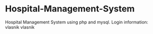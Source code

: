 # Hospital-Management-System
Hospital Management System using php and mysql.  Login information: vlasnik vlasnik
